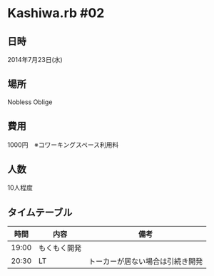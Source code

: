 Kashiwa.rb #02
=======================

## 日時
2014年7月23日(水)

## 場所
Nobless Oblige

## 費用
1000円　※コワーキングスペース利用料

## 人数
10人程度

## タイムテーブル
|時間|内容|備考|
|-----|--------|----|
|19:00 |もくもく開発||
|20:30 |LT|トーカーが居ない場合は引続き開発|
